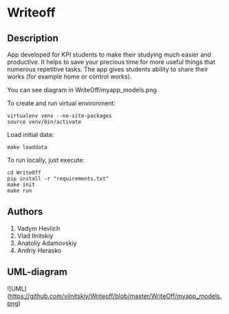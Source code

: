 # Writeoff #
## Description ##
App developed for KPI students to make their studying much easier and productive. It helps to save your precious time for more useful things that numerous repetitive tasks. The app gives students ability to share their works (for example home or control works).

You can see diagram in WriteOff/myapp_models.png

To create and run virtual environment:
```
virtualenv venv --no-site-packages
source venv/bin/activate
```
Load initial data:
```
make loaddata
```
To run locally, just execute:
```
cd WriteOff
pip install -r "requirements.txt"
make init
make run
```

## Authors ##
1. Vadym Hevlich
1. Vlad Ilnitskiy
1. Anatoliy Adamovskiy
1. Andriy Herasko

## UML-diagram ##
![UML] (https://github.com/vilnitskiy/Writeoff/blob/master/WriteOff/myapp_models.png)
